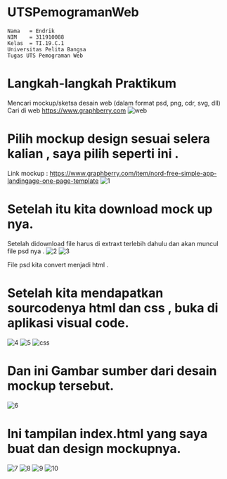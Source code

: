 # UTSPemogramanWeb
~~~
Nama   = Endrik
NIM    = 311910088
Kelas  = TI.19.C.1
Universitas Pelita Bangsa
Tugas UTS Pemograman Web
~~~
# Langkah-langkah Praktikum
 Mencari mockup/sketsa desain web (dalam format psd, png, cdr, svg, dll)
	Cari di web https://www.graphberry.com
![web](https://user-images.githubusercontent.com/81820421/117516632-d6133a80-afc3-11eb-9302-4ae8ccf95838.JPG)

# Pilih mockup design sesuai selera kalian , saya pilih seperti ini . 
Link mockup : https://www.graphberry.com/item/nord-free-simple-app-landingage-one-page-template
![1](https://user-images.githubusercontent.com/81820421/117516743-24c0d480-afc4-11eb-81df-6156cab4a747.JPG)

# Setelah itu kita  download mock up nya.
Setelah didownload file harus di extraxt terlebih dahulu dan akan muncul file psd nya .
![2](https://user-images.githubusercontent.com/81820421/117516833-72d5d800-afc4-11eb-8360-5b59f4fda137.JPG)
![3](https://user-images.githubusercontent.com/81820421/117516836-74070500-afc4-11eb-8289-139fc43b0b7a.JPG)

File psd kita convert menjadi html . 

# Setelah kita mendapatkan sourcodenya html dan css , buka di aplikasi visual code.
![4](https://user-images.githubusercontent.com/81820421/117516933-c47e6280-afc4-11eb-8d7a-0d2864a77f8c.JPG)
![5](https://user-images.githubusercontent.com/81820421/117516938-c6482600-afc4-11eb-9c79-df897e7ac924.JPG)
![css](https://user-images.githubusercontent.com/81820421/117516941-c6e0bc80-afc4-11eb-9e8a-a52cfe90cc03.JPG)

# Dan ini  Gambar sumber dari desain mockup tersebut.
![6](https://user-images.githubusercontent.com/81820421/117516984-dfe96d80-afc4-11eb-815f-2ea32de8bae8.JPG)

# Ini tampilan index.html yang saya buat dan design mockupnya.
![7](https://user-images.githubusercontent.com/81820421/117517023-fa234b80-afc4-11eb-9740-19e45c642e57.JPG)
![8](https://user-images.githubusercontent.com/81820421/117517032-fbed0f00-afc4-11eb-988a-dbc6d33f0c96.JPG)
![9](https://user-images.githubusercontent.com/81820421/117517038-fc85a580-afc4-11eb-8aec-64fb5ca6cfc9.JPG)
![10](https://user-images.githubusercontent.com/81820421/117517046-fe4f6900-afc4-11eb-9336-160b5622a6cf.JPG)




